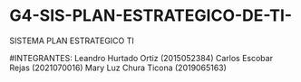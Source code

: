 # G4-SIS-PLAN-ESTRATEGICO-DE-TI-
SISTEMA PLAN ESTRATEGICO TI

#INTEGRANTES: 
Leandro Hurtado Ortiz (2015052384)
Carlos Escobar Rejas  (2021070016)
Mary Luz Chura Ticona (2019065163)
